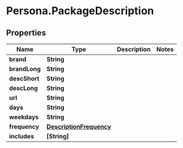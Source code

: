 # Persona.PackageDescription

## Properties
Name | Type | Description | Notes
------------ | ------------- | ------------- | -------------
**brand** | **String** |  | 
**brandLong** | **String** |  | 
**descShort** | **String** |  | 
**descLong** | **String** |  | 
**url** | **String** |  | 
**days** | **String** |  | 
**weekdays** | **String** |  | 
**frequency** | [**DescriptionFrequency**](DescriptionFrequency.md) |  | 
**includes** | **[String]** |  | 



